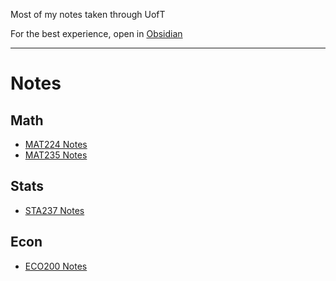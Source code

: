 
Most of my notes taken through UofT

For the best experience, open in [Obsidian](https://obsidian.md/)

---
# Notes
## Math
- [MAT224 Notes](Math/MAT224%20Notes/MAT224%20Notes.md)
- [MAT235 Notes](Math/MAT235%20Notes/MAT235%20Notes.md)

## Stats
- [STA237 Notes](Stats/STA237%20Notes/STA237%20Notes.md)

## Econ
- [ECO200 Notes](Econ/ECO200%20Notes/ECO200%20Notes.md)
